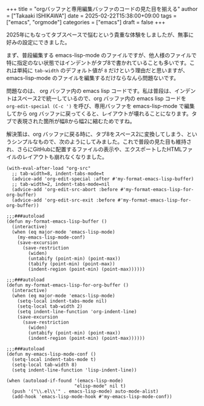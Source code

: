 +++
title = "orgバッファと専用編集バッファのコードの見た目を揃える"
author = ["Takaaki ISHIKAWA"]
date = 2025-02-22T15:38:00+09:00
tags = ["emacs", "orgmode"]
categories = ["emacs"]
draft = false
+++

2025年にもなってタブスペースで悩むという貴重な体験をしましたが、無事に好みの設定にできました。  

まず、普段編集する emacs-lisp-mode のファイルですが、他人様のファイルで特に指定のない状態ではインデントがタブ8で書かれていることも多いです。これは単純に `tab-width` のデフォルト値が `8` だけという理由だと思いますが、emacs-lisp-mode のファイルを編集するだけならなんら問題ないです。  

問題なのは、 org バッファ内の emacs lisp コードです。私は普段は、インデントはスペース2で統一しているので、org バッファ内の emacs lisp コードを `org-edit-special (C-c ')` を呼び、専用バッファを emacs-lisp-mode で編集してから org バッファに戻ってくると、レイアウトが壊れることになります。タブで表現された箇所が幅8から幅2に縮むためですね。  

解決策は、org バッファに戻る時に、タブ8をスペース2に変換してしまう、というシンプルなもので、次のようにしてみました。これで普段の見た目も維持され、さらにGitHubに配置するファイルの表示や、エクスポートしたHTMLファイルのレイアウトも崩れなくなりました。  

```emacs-lisp
(with-eval-after-load "org-src"
  ;; tab-width=8, indent-tabs-mode=t
  (advice-add 'org-edit-special :after #'my-format-emacs-lisp-buffer)
  ;; tab-width=2, indent-tabs-mode=nil
  (advice-add 'org-edit-src-abort :before #'my-format-emacs-lisp-for-org-buffer)
  (advice-add 'org-edit-src-exit :before #'my-format-emacs-lisp-for-org-buffer))
```

```emacs-lisp
;;;###autoload
(defun my-format-emacs-lisp-buffer ()
  (interactive)
  (when (eq major-mode 'emacs-lisp-mode)
    (my-emacs-lisp-mode-conf)
    (save-excursion
      (save-restriction
        (widen)
        (untabify (point-min) (point-max))
        (tabify (point-min) (point-max))
        (indent-region (point-min) (point-max))))))

;;;###autoload
(defun my-format-emacs-lisp-for-org-buffer ()
  (interactive)
  (when (eq major-mode 'emacs-lisp-mode)
    (setq-local indent-tabs-mode nil)
    (setq-local tab-width 2)
    (setq indent-line-function 'org-indent-line)
    (save-excursion
      (save-restriction
        (widen)
        (untabify (point-min) (point-max))
        (indent-region (point-min) (point-max))))))
```

```emacs-lisp
;;;###autoload
(defun my-emacs-lisp-mode-conf ()
  (setq-local indent-tabs-mode t)
  (setq-local tab-width 8)
  (setq indent-line-function 'lisp-indent-line))

(when (autoload-if-found '(emacs-lisp-mode)
                         "elisp-mode" nil t)
  (push '("\\.el\\'" . emacs-lisp-mode) auto-mode-alist)
  (add-hook 'emacs-lisp-mode-hook #'my-emacs-lisp-mode-conf))
```
